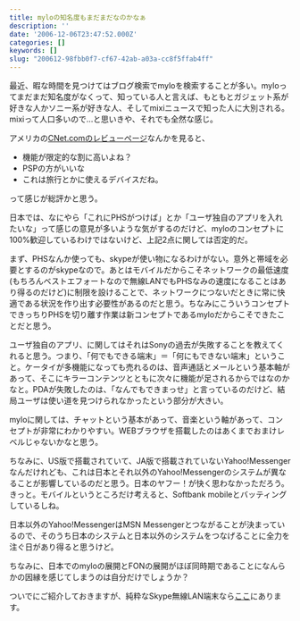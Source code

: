 ```yaml
---
title: myloの知名度もまだまだなのかなぁ
description: ''
date: '2006-12-06T23:47:52.000Z'
categories: []
keywords: []
slug: "200612-98fbb0f7-cf67-42ab-a03a-cc8f5ffab4ff"
---
```

最近、暇な時間を見つけてはブログ検索でmyloを検索することが多い。myloってまだまだ知名度がなくって、知っている人と言えば、もともとガジェット系が好きな人かソニー系が好きな人、そしてmixiニュースで知った人に大別される。mixiって人口多いので…と思いきや、それでも全然な感じ。

アメリカの[CNet.comのレビューページ](http://reviews.cnet.com/Sony_Mylo_black/4852-3127_7-31995317.html?tag=uolst)なんかを見ると、

*   機能が限定的な割に高いよね？
*   PSPの方がいいな
*   これは旅行とかに使えるデバイスだね。

って感じが総評かと思う。

日本では、なにやら「これにPHSがつけば」とか「ユーザ独自のアプリを入れたいな」って感じの意見が多いような気がするのだけど、myloのコンセプトに100%歓迎しているわけではないけど、上記2点に関しては否定的だ。

まず、PHSなんか使っても、skypeが使い物になるわけがない。意外と帯域を必要とするのがskypeなので。あとはモバイルだからこそネットワークの最低速度(もちろんベストエフォートなので無線LANでもPHSなみの速度になることはあり得るのだけど)に制限を設けることで、ネットワークにつないだときに常に快適である状況を作り出す必要性があるのだと思う。ちなみにこういうコンセプトできっちりPHSを切り離す作業は新コンセプトであるmyloだからこそできたことだと思う。

ユーザ独自のアプリ、に関してはそれはSonyの過去が失敗することを教えてくれると思う。つまり、「何でもできる端末」＝「何にもできない端末」ということ。ケータイが多機能になっても売れるのは、音声通話とメールという基本軸があって、そこにキラーコンテンツとともに次々に機能が足されるからではなのかなと。PDAが失敗したのは、「なんでもできまっせ」と言っているのだけど、結局ユーザは使い道を見つけられなかったという部分が大きい。

myloに関しては、チャットという基本があって、音楽という軸があって、コンセプトが非常にわかりやすい。WEBブラウザを搭載したのはあくまでおまけレベルじゃないかなと思う。

ちなみに、US版で搭載されていて、JA版で搭載されていないYahoo!Messengerなんだけれども、これは日本とそれ以外のYahoo!Messengerのシステムが異なることが影響しているのだと思う。日本のヤフー！が快く思わなかっただろう。きっと。モバイルというところだけ考えると、Softbank mobileとバッティングしているしね。

日本以外のYahoo!MessengerはMSN Messengerとつながることが決まっているので、そのうち日本のシステムと日本以外のシステムをつなげることに全力を注ぐ日があり得ると思うけど。

ちなみに、日本でのmyloの展開とFONの展開がほぼ同時期であることになんらかの因縁を感じてしまうのは自分だけでしょうか？

ついでにご紹介しておきますが、純粋なSkype無線LAN端末なら[ここ](http://www.logitec.co.jp/products/wlan/lanwsph01wh.html)にあります。